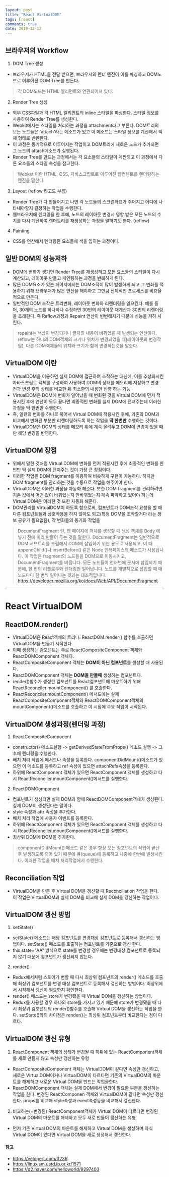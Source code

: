 ```yaml
---
layout: post
title: "React VirtualDOM"
tags: [react]
comments: true
date: 2019-12-12
---
```


## 브라우저의 Workflow
1. DOM Tree 생성
- 브라우저가 HTML을 전달 받으면, 브라우저의 렌더 엔진이 이를 파싱하고 DOM노드로 이루어진 DOM Tree를 만든다.
> 각 DOM노드는 HTML 엘리먼트와 연관되어져 있다.

2. Render Tree 생성
- 외부 CSS파일과 각 HTML 엘리먼트의 inline 스타일을 파싱한다. 스타일 정보를 사용하여 Render Tree를 생성한다.
- Webkit에서는 스타일을 처리하는 과정을 attachment라고 부른다. DOM트리의 모든 노드들은 'attach'라는 메소드가 있고 이 메소드는 스타일 정보를 계산해서 객체 형태로 반환한다.
- 이 과정은 동기적으로 이루어지는 작업이고 DOM트리에 새로운 노드가 추가되면 그 노드의 attach메소드가 실행된다.
- Render Tree를 만드는 과정에서는 각 요소들의 스타일이 계싼되고 이 과정에서 다른 요소들의 스타일 속성을 참고한다.
> Webket 이란 HTML, CSS, 자바스크립트로 이루어진 웹컨텐트를 렌더링하는 엔진을 말한다.

3. Layout (reflow 라고도 부름)
- Render Tree가 다 만들어지고 나면 각 노드들의 스크린좌표가 주어지고 어디에 나타내야할지 결정하는 작업을 수행한다.
- 웹브라우저에 렌더링을 한 후에, 노드의 레이아웃 변경시 영향 받은 모든 노드의 수치를 다시 계산하여 렌더트리를 재생성하는 과정을 말하기도 한다. (reflow)

4. Painting
- CSS를 연산해서 렌더링된 요소들에 색을 입히는 과정이다.


## 일반 DOM의 성능저하
- DOM에 변화가 생기면 Render Tree를 재생성하고 모든 요소들의 스타일이 다시 계산되고, 레이아웃 만들고 페인팅하는 과정을 반복하게 된다.
- 많은 DOM요소가 있는 페이지에서는 DOM조작이 많이 발생하게 되고 그 변화를 적용하기 위해 브라우저가 많은 연산을 해야하고 그만큼 전체적인 프로세스를 비효율적으로 만든다.
- 일반적인 DOM 조작은 트리변화, 레이아웃 변화와 리렌더링을 일으킨다. 예를 들어, 30개의 노드를 하나하나 수정하면 30번의 레이아웃 재계산과 30번의 리렌더링을 초래한다. 즉 Reflow과정과 Repaint 연산이 빈번해지기 때문에 성능을 저하 시킨다.
> repaint는 색상이 변경되거나 글자의 내용이 바뀌었을 때 발생되는 연산이다. reflow는 하나의 DOM객체의 크기나 위치가 변경되었을 때(레이아웃의 변경작업), 다른 DOM객체들의 위치와 크기가 함께 변경하는것을 말한다.


## VirtualDOM 이란
- VirtualDOM을 이용하면 실제 DOM에 접근하여 조작하는 대신에, 이를 추상화시킨 자바스크립트 객체를 구성하여 사용하여 DOM의 상태를 메모리에 저장하고 변경 전과 변경 후의 상태를 비교한 뒤 최소한의 내용만 반영 하는 기능
- VirtualDOM은 DOM에 변화가 일어났을 때 변화된 것을 Virtual DOM에 먼저 적용시킨 후에 연산이 모두 끝나면 최종적인 변화를 실제 DOM에 던져주는데 이러한 과정을 딱 한번만 수행한다.
- 즉, 일련의 변화를 하나로 묶어서 Virtual DOM에 적용시킨 후에, 기존의 DOM과 비교해서 변화된 부분만 리렌더링하도록 하는 작업을 **딱 한번만** 수행하는 것이다.
- VirtualDOM은 DOM의 상태를 메모리 위에 계속 올려두고 DOM에 변경이 있을 때만 해당 변경을 반영한다.

## VirtualDOM 장점
- 위에서 말한 것처럼 Virtual DOM에 변화를 먼저 적용시킨 후에 최종적인 변화를 한번만 딱 실제 DOM에 던져주는 것이 가장 큰 장점이다.
- 이러한 작업은 DOM fragment를 이용하여 비슷하게 구현이 가능하다. 하지만 DOM fragment를 관리하는 것을 수동으로 작업을 해주어야 한다.
- VirtualDOM은 이러한 과정을 자동화 해준다. 또한 DOM fragment를 관리하려면 기존 값에서 어떤 값이 바뀌었는지 안바뀌었는지 계속 파악하고 있어야 하는데 Virtual DOM은 이러한 것 또한 자동화 해준다.
- DOM관리를 VirtualDOM이 하도록 함으로써, 컴포넌트가 DOM조작 요청을 할 때 다른 컴포넌트들과 상호작용을 하지 않아도 되고(특정 DOM을 조작할거다 라는 정보 공유가 필요없음), 각 변화들의 동기화 작업을 
> DocumentFragment 란, 웹 페이지에 객체를 생성할 때 생성 객체를 Body 에 넣기 전에 미리 만들어 두는 것을 말한다.
> DocumentFragment는 일반적으로 DOM 서브트리를 조립해서 DOM에 삽입하기 위한 용도로 사용되고, 이 때 appendChild()나 insertBefore() 같은 Node 인터페이스의 메소드가 사용됩니다. 이 작업은 fragment의 노드들을 DOM으로 이동시키고, DocumentFragment를 비웁니다. 모든 노드들이 한꺼번에 문서에 삽입되기 때문에, 한 번의 리플로우와 렌더링만 일어납니다. 노드를 개별적으로 삽입할 때 매 노드마다 한 번씩 일어나는 것과는 대조적입니다.
> https://developer.mozilla.org/ko/docs/Web/API/DocumentFragment

--------

# React VirtualDOM

## ReactDOM.render()
- VirtualDOM은 React객체의 트리다. ReactDOM.render() 함수를 호출하면 VirtualDOM을 만들기 시작한다.
- 이때 생성하는 컴포넌트는 주로 ReactCompositeComponent 객체와 ReactDOMComponent 객체다.
- ReactCompositeComponent 객체는 **DOM이 아닌 컴포넌트**를 생성할 때 사용된다.
- ReactDOMComponent 객체는 **DOM을 만들때** 생성하는 컴포넌트다.
- render()함수가 생성한 컴포넌트를 React컴포넌트에 마운트하기 위해 ReactReconciler.mountComponent() 를 호출한다.
- ReactReconciler.mountComponent() 메서드에는 실제 ReactCompositeComponent객체와 ReactDOMComponent객체의 mountComponent()메소드를 호출하고 이 시점에 주요 작업이 시작된다.

## VirtualDOM 생성과정(렌더링 과정)
1. ReactCompositeComponent
- constructor() 메소드실행 -> getDerivedStateFromProps() 메소드 실행 -> 그 후에 렌더링을 수행한다.
- 배치 처리 작업에 메서드나 속성을 등록한다. componentDidMount()메소드가 있으면 이 메소드를 등록하고 ref 속성이 있으면 attachRefs속성을 등록한다.
- 하위에 ReactComponent 객체가 있으면 ReactComponent 객체를 생성하고 다시 ReactReconciler.mountComponent()메서드를 실행한다.

2. ReactDOMComponent
- 컴포넌트가 생성되면 실제 DOM과 함께 ReactDOMComponent객체가 생성된다. 실제 DOM이 생성된다는 말이다.
- style 속성과 attr 속성을 추가한다.
- 배치 처리 작업에 사용자 이벤트를 등록한다.
- 하위에 ReactComponent 객체가 있으면 ReactComponent 객체를 생성하고 다시 ReactReconciler.mountComponent()메서드를 실행한다.
- 최상위 DOM에 DOM을 추가한다.

> componentDidMount() 메소드 같은 경우 항상 모든 컴포넌트의 작업이 끝난 후 발생하도록 되어 있기 때문에 큐(queue)에 등록하고 나중에 한번에 발생시킨다. 이러한 작업을 배치 처리작업에서 수행한다.

## Reconciliation 작업
- VirtualDOM을 만든 후 Virtual DOM을 갱신할 때 Reconciliation 작업을 한다. 이 작업은 VirtualDOM과 실제 DOM을 비교해 실제 DOM을 갱신하는 작업이다.

## VirtualDOM 갱신 방법
1. setState()
- setState() 메소드는 해당 컴포넌트를 변경대상 컴포넌트로 등록해서 갱신하는 방법이다. setState() 메소드를 호출하는 컴포넌트를 기준으로 갱신 한다.
- this.state="AA" 방식으로 state를 변경할 경우에는 변경대상 컴포넌트로 등록되지 않기 때문에 컴포넌트가 갱신되지 않는다.

2. render()
- Redux에서처럼 스토어가 변할 때 다시 최상위 컴포넌트의 render() 메소드를 호출해 최상위 컴포넌트를 변경 대상 컴포넌트로 등록해서 갱신하는 방법이다. 최상위에서 시작해서 갱신이 필요한지 확인한다.
- render() 메소드는 store가 변경됐을 때 Virtual DOM을 갱신하는 방법이다.
- Redux를 사용할 경우 하나의 store를 가지고 있기 때문에 store가 변경됐을 때 다시 최상위 컴포넌트의 render()함수를 호출해 Virtual DOM을 갱신하는 작업을 한다. setState()와의 차이점은 render()는 최상위 컴포넌트부터 비교한다는 점이 다르다.


## VirtualDOM 갱신 유형
1. ReactComponent 객체의 상태가 변경될 때 하위에 있는 ReactComponent객체를 새로 만들지 않고 속성만 갱신하는 유형
- ReactCompositeComponent 객체는 VirtualDOM이 같다면 속성만 갱신하고, 새로운 VirtualDOM이거나 VirtualDOM이 다르다면 기존의 VirtualDOM의 마운트를 해제하고 새로운 Virtual DOM을 만드는 작업을한다.
- ReactDOMComponent 객체는 실제 DOM에서 변경이 필요한 부분을 갱신하는 작업을 한다. 변경된 ReactComponen 객체와 VirtualDOM이 같다면 속성만 갱신한다. props를 비교해 style속성과 event속성등을 비교해서 갱신한다.

2. 비교하는(=변경된) ReactComponent객체가 Virtual DOM이 다르다면 변경된 Virtual DOM의 마운트를 해제하고 모두 새로 만들어 갱신하는 유형
- 먼저 기존 Virtual DOM의 마운트를 해제하고 Virtual DOM을 생성하며 자식 Virtual DOM이 있다면 Virtual DOM을 새로 생성해서 갱신한다.



#### 참고
- <https://velopert.com/3236>
- <https://linuxism.ustd.ip.or.kr/1571>
- <https://d2.naver.com/helloworld/9297403>